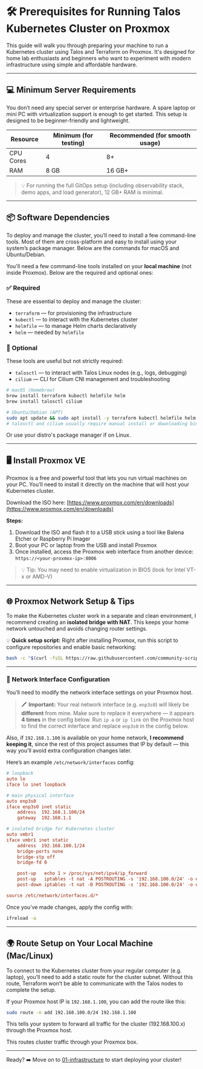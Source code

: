 # 🛠️ Prerequisites for Running Talos Kubernetes Cluster on Proxmox

This guide will walk you through preparing your machine to run a Kubernetes cluster using Talos and Terraform on Proxmox. It's designed for home lab enthusiasts and beginners who want to experiment with modern infrastructure using simple and affordable hardware.

---

## 💻 Minimum Server Requirements

You don’t need any special server or enterprise hardware. A spare laptop or mini PC with virtualization support is enough to get started. This setup is designed to be beginner-friendly and lightweight.

| Resource  | Minimum (for testing) | Recommended (for smooth usage) |
| --------- | --------------------- | ------------------------------ |
| CPU Cores | 4                     | 8+                             |
| RAM       | 8 GB                  | 16 GB+                         |

> 💡 For running the full GitOps setup (including observability stack, demo apps, and load generator), 12 GB+ RAM is minimal.

---

## 📦 Software Dependencies

To deploy and manage the cluster, you’ll need to install a few command-line tools. Most of them are cross-platform and easy to install using your system’s package manager. Below are the commands for macOS and Ubuntu/Debian.

You'll need a few command-line tools installed on your **local machine** (not inside Proxmox). Below are the required and optional ones:

### ✅ Required

These are essential to deploy and manage the cluster:

* `terraform` — for provisioning the infrastructure
* `kubectl` — to interact with the Kubernetes cluster
* `helmfile` — to manage Helm charts declaratively
* `helm` — needed by `helmfile`

### 🧩 Optional

These tools are useful but not strictly required:

* `talosctl` — to interact with Talos Linux nodes (e.g., logs, debugging)
* `cilium` — CLI for Cilium CNI management and troubleshooting

```bash
# macOS (Homebrew)
brew install terraform kubectl helmfile helm
brew install talosctl cilium

# Ubuntu/Debian (APT)
sudo apt update && sudo apt install -y terraform kubectl helmfile helm
# talosctl and cilium usually require manual install or downloading binaries
```

Or use your distro's package manager if on Linux.

---

## 🖥️ Install Proxmox VE

Proxmox is a free and powerful tool that lets you run virtual machines on your PC. You’ll need to install it directly on the machine that will host your Kubernetes cluster.

Download the ISO here: [https://www.proxmox.com/en/downloads](https://www.proxmox.com/en/downloads)

**Steps:**

1. Download the ISO and flash it to a USB stick using a tool like Balena Etcher or Raspberry Pi Imager
2. Boot your PC or laptop from the USB and install Proxmox
3. Once installed, access the Proxmox web interface from another device: `https://<your-proxmox-ip>:8006`

> 💡 Tip: You may need to enable virtualization in BIOS (look for Intel VT-x or AMD-V)

---

## 🌐 Proxmox Network Setup & Tips

To make the Kubernetes cluster work in a separate and clean environment, I recommend creating an **isolated bridge with NAT**. This keeps your home network untouched and avoids changing router settings.

💡 **Quick setup script:**
Right after installing Proxmox, run this script to configure repositories and enable basic networking:

```bash
bash -c "$(curl -fsSL https://raw.githubusercontent.com/community-scripts/ProxmoxVE/main/tools/pve/post-pve-install.sh)"
```

---

### 🧩 Network Interface Configuration

You’ll need to modify the network interface settings on your Proxmox host.

> 🖍️ **Important:** Your real network interface (e.g. `enp3s0`) will likely be **different** from mine. Make sure to replace it everywhere — it appears **4 times** in the config below.
> Run `ip a` or `ip link` on the Proxmox host to find the correct interface and replace `enp3s0` in the config below.

Also, if `192.168.1.100` is available on your home network, **I recommend keeping it**, since the rest of this project assumes that IP by default — this way you'll avoid extra configuration changes later.

Here’s an example `/etc/network/interfaces` config:

```ini
# loopback
auto lo
iface lo inet loopback

# main physical interface
auto enp3s0
iface enp3s0 inet static
    address  192.168.1.100/24
    gateway  192.168.1.1

# isolated bridge for Kubernetes cluster
auto vmbr1
iface vmbr1 inet static
    address  192.168.100.1/24
    bridge-ports none
    bridge-stp off
    bridge-fd 0

    post-up   echo 1 > /proc/sys/net/ipv4/ip_forward
    post-up   iptables -t nat -A POSTROUTING -s '192.168.100.0/24' -o enp3s0 -j MASQUERADE
    post-down iptables -t nat -D POSTROUTING -s '192.168.100.0/24' -o enp3s0 -j MASQUERADE

source /etc/network/interfaces.d/*
```

Once you’ve made changes, apply the config with:

```bash
ifreload -a
```

---

## 🌍 Route Setup on Your Local Machine (Mac/Linux)

To connect to the Kubernetes cluster from your regular computer (e.g. laptop), you’ll need to add a static route for the cluster subnet. Without this route, Terraform won’t be able to communicate with the Talos nodes to complete the setup.

If your Proxmox host IP is `192.168.1.100`, you can add the route like this:

```bash
sudo route -n add 192.168.100.0/24 192.168.1.100
```

This tells your system to forward all traffic for the cluster (192.168.100.x) through the Proxmox host.

This routes cluster traffic through your Proxmox box.

---

Ready? ➡️ Move on to [01-infrastructure](../01-infrastructure/) to start deploying your cluster!
